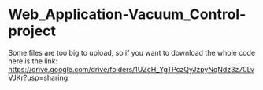 # Web_Application-Vacuum_Control-project

Some files are too big to upload, so if you want to download the whole code here is the link:  
https://drive.google.com/drive/folders/1UZcH_YgTPczQyJzpyNqNdz3z70LvVJKr?usp=sharing
